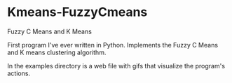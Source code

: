 # Kmeans-FuzzyCmeans
Fuzzy C Means and K Means 

First program I've ever written in Python. Implements the Fuzzy C Means and K means clustering algorithm.

In the examples directory is a web file with gifs that visualize the program's actions.
